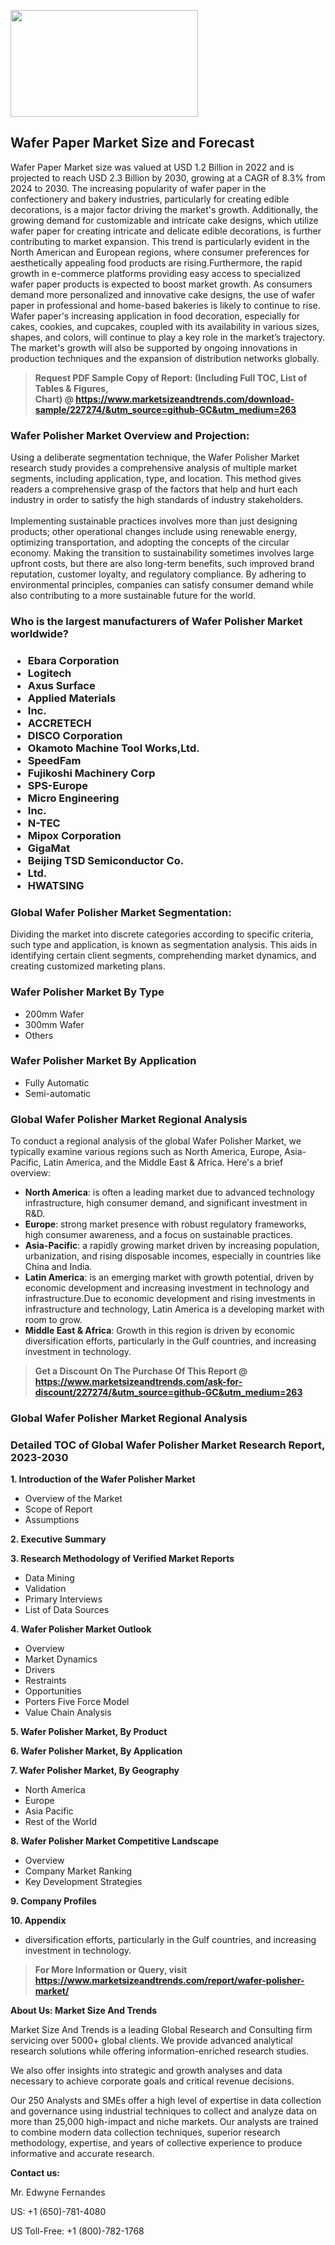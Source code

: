 <p><img class="alignnone size-medium wp-image-20088" src="https://ffe5etoiles.com/wp-content/uploads/2024/12/MST1-300x171.png" alt="" width="300" height="171" /></p><h2>Wafer Paper Market Size and Forecast</h2><p>Wafer Paper Market size was valued at USD 1.2 Billion in 2022 and is projected to reach USD 2.3 Billion by 2030, growing at a CAGR of 8.3% from 2024 to 2030. The increasing popularity of wafer paper in the confectionery and bakery industries, particularly for creating edible decorations, is a major factor driving the market's growth. Additionally, the growing demand for customizable and intricate cake designs, which utilize wafer paper for creating intricate and delicate edible decorations, is further contributing to market expansion. This trend is particularly evident in the North American and European regions, where consumer preferences for aesthetically appealing food products are rising.Furthermore, the rapid growth in e-commerce platforms providing easy access to specialized wafer paper products is expected to boost market growth. As consumers demand more personalized and innovative cake designs, the use of wafer paper in professional and home-based bakeries is likely to continue to rise. Wafer paper's increasing application in food decoration, especially for cakes, cookies, and cupcakes, coupled with its availability in various sizes, shapes, and colors, will continue to play a key role in the market’s trajectory. The market's growth will also be supported by ongoing innovations in production techniques and the expansion of distribution networks globally.</p></p><blockquote id="" class=""><strong>Request PDF Sample Copy of Report: (Including Full TOC, List of Tables &amp; Figures, Chart)&nbsp;@&nbsp;<strong><a href="https://www.marketsizeandtrends.com/download-sample/227274/&utm_source=github-GC&utm_medium=263" target="_blank">https://www.marketsizeandtrends.com/download-sample/227274/&utm_source=github-GC&utm_medium=263</a></strong></strong></blockquote><h3 id="" class="">Wafer Polisher Market&nbsp;Overview and Projection:</h3><p id="" class="">Using a deliberate segmentation technique, the Wafer Polisher Market research study provides a comprehensive analysis of multiple market segments, including application, type, and location. This method gives readers a comprehensive grasp of the factors that help and hurt each industry in order to satisfy the high standards of industry stakeholders. <br /> <br />Implementing sustainable practices involves more than just designing products; other operational changes include using renewable energy, optimizing transportation, and adopting the concepts of the circular economy. Making the transition to sustainability sometimes involves large upfront costs, but there are also long-term benefits, such improved brand reputation, customer loyalty, and regulatory compliance. By adhering to environmental principles, companies can satisfy consumer demand while also contributing to a more sustainable future for the world.</p><h3 id="" class="">Who is the largest manufacturers of&nbsp;Wafer Polisher Market worldwide?</h3><h3 class=""><p><ul><li>Ebara Corporation </li><li> Logitech </li><li> Axus Surface </li><li> Applied Materials </li><li> Inc. </li><li> ACCRETECH </li><li> DISCO Corporation </li><li> Okamoto Machine Tool Works,Ltd. </li><li> SpeedFam </li><li> Fujikoshi Machinery Corp </li><li> SPS-Europe </li><li> Micro Engineering </li><li> Inc. </li><li> N-TEC </li><li> Mipox Corporation </li><li> GigaMat </li><li> Beijing TSD Semiconductor Co. </li><li> Ltd. </li><li> HWATSING</li></ul></p></h3><h3 id="" class="">Global&nbsp;Wafer Polisher Market Segmentation:</h3><p id="" class="">Dividing the market into discrete categories according to specific criteria, such type and application, is known as segmentation analysis. This aids in identifying certain client segments, comprehending market dynamics, and creating customized marketing plans.</p><h3 id="" class="">Wafer Polisher Market&nbsp;By Type</h3><p><p><ul><li>200mm Wafer</li><li> 300mm Wafer</li><li> Others</p></li></ul></p></p><h3 id="" class="">Wafer Polisher Market&nbsp;By Application</h3><p class=""><p><ul><li>Fully Automatic</li><li> Semi-automatic</li></ul></p></p><h3 id="" class="">Global Wafer Polisher Market Regional Analysis</h3><p id="" class="">To conduct a regional analysis of the global Wafer Polisher Market, we typically examine various regions such as North America, Europe, Asia-Pacific, Latin America, and the Middle East &amp; Africa. Here's a brief overview:</p><ul><li><strong>North America</strong>: is often a leading market due to advanced technology infrastructure, high consumer demand, and significant investment in R&amp;D.</li><li><strong>Europe</strong>: strong market presence with robust regulatory frameworks, high consumer awareness, and a focus on sustainable practices.</li><li><strong>Asia-Pacific</strong>: a rapidly growing market driven by increasing population, urbanization, and rising disposable incomes, especially in countries like China and India.</li><li><strong>Latin America</strong>: is an emerging market with growth potential, driven by economic development and increasing investment in technology and infrastructure.Due to economic development and rising investments in infrastructure and technology, Latin America is a developing market with room to grow.</li><li><strong>Middle East &amp; Africa</strong>: Growth in this region is driven by economic diversification efforts, particularly in the Gulf countries, and increasing investment in technology.</li></ul><blockquote id="" class=""><strong>Get a Discount On The Purchase Of This Report @ <strong><a href="https://www.marketsizeandtrends.com/ask-for-discount/227274/&utm_source=github-GC&utm_medium=263" target="_blank">https://www.marketsizeandtrends.com/ask-for-discount/227274/&utm_source=github-GC&utm_medium=263</a></strong></strong></blockquote><h3 id="" class="">Global Wafer Polisher Market Regional Analysis</h3><h3 id="" class="">Detailed TOC of Global Wafer Polisher Market Research Report, 2023-2030</h3><p id="" class=""><strong>1. Introduction of the Wafer Polisher Market</strong></p><ul><li>Overview of the Market</li><li>Scope of Report</li><li>Assumptions</li></ul><p id="" class=""><strong>2. Executive Summary</strong></p><p id="" class=""><strong>3. Research Methodology of Verified Market Reports</strong></p><ul><li>Data Mining</li><li>Validation</li><li>Primary Interviews</li><li>List of Data Sources</li></ul><p id="" class=""><strong>4. Wafer Polisher Market Outlook</strong></p><ul><li>Overview</li><li>Market Dynamics</li><li>Drivers</li><li>Restraints</li><li>Opportunities</li><li>Porters Five Force Model</li><li>Value Chain Analysis</li></ul><p id="" class=""><strong>5. Wafer Polisher Market, By Product</strong></p><p id="" class=""><strong>6. Wafer Polisher Market, By Application</strong></p><p id="" class=""><strong>7. Wafer Polisher Market, By Geography</strong></p><ul><li>North America</li><li>Europe</li><li>Asia Pacific</li><li>Rest of the World</li></ul><p id="" class=""><strong>8. Wafer Polisher Market Competitive Landscape</strong></p><ul><li>Overview</li><li>Company Market Ranking</li><li>Key Development Strategies</li></ul><p id="" class=""><strong>9. Company Profiles</strong></p><p id="" class=""><strong>10. Appendix</strong></p><ul><li>diversification efforts, particularly in the Gulf countries, and increasing investment in technology.</li></ul><blockquote id="" class=""><strong>For More Information or Query, visit <strong><strong><a href="https://www.marketsizeandtrends.com/report/wafer-polisher-market/" target="_blank">https://www.marketsizeandtrends.com/report/wafer-polisher-market/</a></strong></strong></strong></blockquote><p id="" class=""><strong>About Us: Market Size And Trends</strong></p><p id="" class="">Market Size And Trends is a leading Global Research and Consulting firm servicing over 5000+ global clients. We provide advanced analytical research solutions while offering information-enriched research studies.</p><p id="" class="">We also offer insights into strategic and growth analyses and data necessary to achieve corporate goals and critical revenue decisions.</p><p id="" class="">Our 250 Analysts and SMEs offer a high level of expertise in data collection and governance using industrial techniques to collect and analyze data on more than 25,000 high-impact and niche markets. Our analysts are trained to combine modern data collection techniques, superior research methodology, expertise, and years of collective experience to produce informative and accurate research.</p><p id="" class=""><strong>Contact us:</strong></p><p id="" class="">Mr. Edwyne Fernandes</p><p id="" class="">US: +1 (650)-781-4080</p><p id="" class="">US Toll-Free: +1 (800)-782-1768</p>
